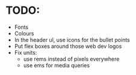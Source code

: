 # TODO:

- Fonts
- Colours
- In the header ul, use icons for the bullet points
- Put flex boxes around those web dev logos
- Fix units:
  - use rems instead of pixels everywhere
  - use ems for media queries
